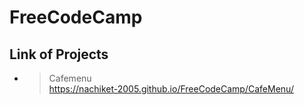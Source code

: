 ﻿# FreeCodeCamp

 ## Link of Projects

 - > Cafemenu<br>https://nachiket-2005.github.io/FreeCodeCamp/CafeMenu/


